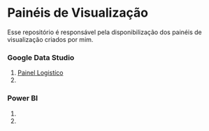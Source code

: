 # Painéis de Visualização

Esse repositório é responsável pela disponibilização dos painéis de visualização criados por mim.

### Google Data Studio
1. [Painel Logistíco](https://datastudio.google.com/reporting/75d484c6-86a6-49d6-8dfd-e209343733ed)
2.

### Power BI
1.
2.
